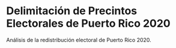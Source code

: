 # Delimitación de Precintos Electorales de Puerto Rico 2020

Análisis de la redistribución electoral de Puerto Rico 2020.
